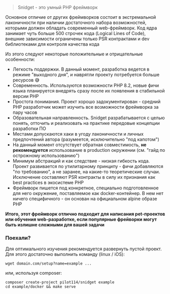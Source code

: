 > Snidget - это умный PHP фреймворк

Основное отличие от других фреймворков состоит в экстрeмальной лаконичности при наличии достаточного набора
возможностей, которыми должен обладать современный web-фреймворк. Код ядра занимает чуть больше 500 строчек кода
(Logical Lines of Code), внешние зависимости ограничены только PSR контрактами и dev библиотеками для контроля
качества кода

Из этого следуют некоторые положительные и отрицательные особенности:
 
- Легкость поддержки. В данный момент, разработка ведется в режиме "выходного дня", и наврятли
проекту потребуется больше ресурсов 😅
- Современность. Используются возможности PHP 8.2, новые фичи языка планируется внедрять сразу после их появления
в стабильной версии PHP
- Простота понимания. Проект хорошо задокументирован - средний PHP разработчик может изучить все возможности
фреймворка за пару часов
- Образовательная направленность. Snidget разрабатывается с целью понять, отточить и реализовать на практике
передовые концепции разработки ПО
- Местами допускаются хаки в угоду лаконичности и личных предпочтений автора (разумеется, исключительно "под капотом") 
- На данный момент отсутствует обратная совместимость, **не рекомендуется** использование в production окружении
  (см. "гайд по острожному использованию")
- Минимум абстракций и как следствие - низкая гибкость кода. Проект развивается по утилитарному принципу - фичи
добавляются "по требованию", а не заранее, на какие-то теоретические случаи. Исключение составляют PSR контракты
в силу их признания как best practices в экосистеме PHP
- Фреймворк пишется под конкретное, специально подготовленное для него окружение, поставляемое как docker-контейнер.
В нем нет ничего специфичного - он основан на официальном alpine образе PHP

**Итого, этот фреймворк отлично подходит для написания pet-проектов или обучения web-разработке, если
популярные фрейворки могут быть излишне сложными для вашей задачи**

### Поехали?

Для оптимального изучения рекомендуется развернуть пустой проект. Для этого достаточно выполнить команду (linux / iOS):

    wget domain.com/setup?name=example ...

или, используя composer:

    composer create-project pilot114/snidget example
    cd example/docker && make serve
